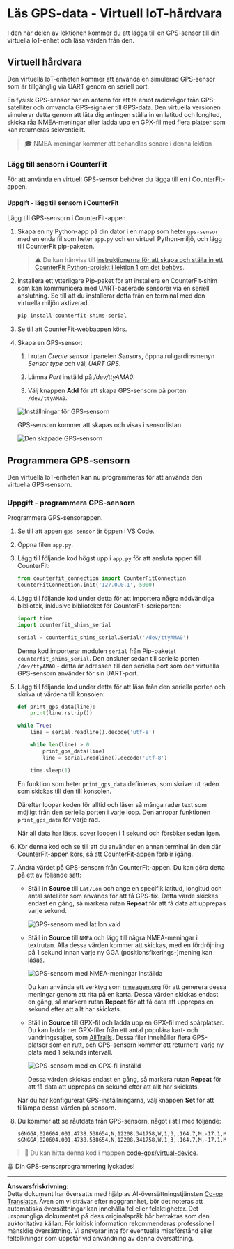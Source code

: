 <!--
CO_OP_TRANSLATOR_METADATA:
{
  "original_hash": "64f18a8f8aaa1fef5e7320e0992d8b3a",
  "translation_date": "2025-08-27T21:26:45+00:00",
  "source_file": "3-transport/lessons/1-location-tracking/virtual-device-gps-sensor.md",
  "language_code": "sv"
}
-->
# Läs GPS-data - Virtuell IoT-hårdvara

I den här delen av lektionen kommer du att lägga till en GPS-sensor till din virtuella IoT-enhet och läsa värden från den.

## Virtuell hårdvara

Den virtuella IoT-enheten kommer att använda en simulerad GPS-sensor som är tillgänglig via UART genom en seriell port.

En fysisk GPS-sensor har en antenn för att ta emot radiovågor från GPS-satelliter och omvandla GPS-signaler till GPS-data. Den virtuella versionen simulerar detta genom att låta dig antingen ställa in en latitud och longitud, skicka råa NMEA-meningar eller ladda upp en GPX-fil med flera platser som kan returneras sekventiellt.

> 🎓 NMEA-meningar kommer att behandlas senare i denna lektion

### Lägg till sensorn i CounterFit

För att använda en virtuell GPS-sensor behöver du lägga till en i CounterFit-appen.

#### Uppgift - lägg till sensorn i CounterFit

Lägg till GPS-sensorn i CounterFit-appen.

1. Skapa en ny Python-app på din dator i en mapp som heter `gps-sensor` med en enda fil som heter `app.py` och en virtuell Python-miljö, och lägg till CounterFit pip-paketen.

    > ⚠️ Du kan hänvisa till [instruktionerna för att skapa och ställa in ett CounterFit Python-projekt i lektion 1 om det behövs](../../../1-getting-started/lessons/1-introduction-to-iot/virtual-device.md).

1. Installera ett ytterligare Pip-paket för att installera en CounterFit-shim som kan kommunicera med UART-baserade sensorer via en seriell anslutning. Se till att du installerar detta från en terminal med den virtuella miljön aktiverad.

    ```sh
    pip install counterfit-shims-serial
    ```

1. Se till att CounterFit-webbappen körs.

1. Skapa en GPS-sensor:

    1. I rutan *Create sensor* i panelen *Sensors*, öppna rullgardinsmenyn *Sensor type* och välj *UART GPS*.

    1. Lämna *Port* inställd på */dev/ttyAMA0*.

    1. Välj knappen **Add** för att skapa GPS-sensorn på porten `/dev/ttyAMA0`.

    ![Inställningar för GPS-sensorn](../../../../../translated_images/counterfit-create-gps-sensor.6385dc9357d85ad1d47b4abb2525e7651fd498917d25eefc5a72feab09eedc70.sv.png)

    GPS-sensorn kommer att skapas och visas i sensorlistan.

    ![Den skapade GPS-sensorn](../../../../../translated_images/counterfit-gps-sensor.3fbb15af0a5367566f2f11324ef5a6f30861cdf2b497071a5e002b7aa473550e.sv.png)

## Programmera GPS-sensorn

Den virtuella IoT-enheten kan nu programmeras för att använda den virtuella GPS-sensorn.

### Uppgift - programmera GPS-sensorn

Programmera GPS-sensorappen.

1. Se till att appen `gps-sensor` är öppen i VS Code.

1. Öppna filen `app.py`.

1. Lägg till följande kod högst upp i `app.py` för att ansluta appen till CounterFit:

    ```python
    from counterfit_connection import CounterFitConnection
    CounterFitConnection.init('127.0.0.1', 5000)
    ```

1. Lägg till följande kod under detta för att importera några nödvändiga bibliotek, inklusive biblioteket för CounterFit-serieporten:

    ```python
    import time
    import counterfit_shims_serial
    
    serial = counterfit_shims_serial.Serial('/dev/ttyAMA0')
    ```

    Denna kod importerar modulen `serial` från Pip-paketet `counterfit_shims_serial`. Den ansluter sedan till seriella porten `/dev/ttyAMA0` - detta är adressen till den seriella port som den virtuella GPS-sensorn använder för sin UART-port.

1. Lägg till följande kod under detta för att läsa från den seriella porten och skriva ut värdena till konsolen:

    ```python
    def print_gps_data(line):
        print(line.rstrip())
    
    while True:
        line = serial.readline().decode('utf-8')
    
        while len(line) > 0:
            print_gps_data(line)
            line = serial.readline().decode('utf-8')
    
        time.sleep(1)
    ```

    En funktion som heter `print_gps_data` definieras, som skriver ut raden som skickas till den till konsolen.

    Därefter loopar koden för alltid och läser så många rader text som möjligt från den seriella porten i varje loop. Den anropar funktionen `print_gps_data` för varje rad.

    När all data har lästs, sover loopen i 1 sekund och försöker sedan igen.

1. Kör denna kod och se till att du använder en annan terminal än den där CounterFit-appen körs, så att CounterFit-appen förblir igång.

1. Ändra värdet på GPS-sensorn från CounterFit-appen. Du kan göra detta på ett av följande sätt:

    * Ställ in **Source** till `Lat/Lon` och ange en specifik latitud, longitud och antal satelliter som används för att få GPS-fix. Detta värde skickas endast en gång, så markera rutan **Repeat** för att få data att upprepas varje sekund.

      ![GPS-sensorn med lat lon vald](../../../../../translated_images/counterfit-gps-sensor-latlon.008c867d75464fbe7f84107cc57040df565ac07cb57d2f21db37d087d470197d.sv.png)

    * Ställ in **Source** till `NMEA` och lägg till några NMEA-meningar i textrutan. Alla dessa värden kommer att skickas, med en fördröjning på 1 sekund innan varje ny GGA (positionsfixerings-)mening kan läsas.

      ![GPS-sensorn med NMEA-meningar inställda](../../../../../translated_images/counterfit-gps-sensor-nmea.c62eea442171e17e19528b051b104cfcecdc9cd18db7bc72920f29821ae63f73.sv.png)

      Du kan använda ett verktyg som [nmeagen.org](https://www.nmeagen.org) för att generera dessa meningar genom att rita på en karta. Dessa värden skickas endast en gång, så markera rutan **Repeat** för att få data att upprepas en sekund efter att allt har skickats.

    * Ställ in **Source** till GPX-fil och ladda upp en GPX-fil med spårplatser. Du kan ladda ner GPX-filer från ett antal populära kart- och vandringssajter, som [AllTrails](https://www.alltrails.com/). Dessa filer innehåller flera GPS-platser som en rutt, och GPS-sensorn kommer att returnera varje ny plats med 1 sekunds intervall.

      ![GPS-sensorn med en GPX-fil inställd](../../../../../translated_images/counterfit-gps-sensor-gpxfile.8310b063ce8a425ccc8ebeec8306aeac5e8e55207f007d52c6e1194432a70cd9.sv.png)

      Dessa värden skickas endast en gång, så markera rutan **Repeat** för att få data att upprepas en sekund efter att allt har skickats.

    När du har konfigurerat GPS-inställningarna, välj knappen **Set** för att tillämpa dessa värden på sensorn.

1. Du kommer att se råutdata från GPS-sensorn, något i stil med följande:

    ```output
    $GNGGA,020604.001,4738.538654,N,12208.341758,W,1,3,,164.7,M,-17.1,M,,*67
    $GNGGA,020604.001,4738.538654,N,12208.341758,W,1,3,,164.7,M,-17.1,M,,*67
    ```

> 💁 Du kan hitta denna kod i mappen [code-gps/virtual-device](../../../../../3-transport/lessons/1-location-tracking/code-gps/virtual-device).

😀 Din GPS-sensorprogrammering lyckades!

---

**Ansvarsfriskrivning**:  
Detta dokument har översatts med hjälp av AI-översättningstjänsten [Co-op Translator](https://github.com/Azure/co-op-translator). Även om vi strävar efter noggrannhet, bör det noteras att automatiska översättningar kan innehålla fel eller felaktigheter. Det ursprungliga dokumentet på dess originalspråk bör betraktas som den auktoritativa källan. För kritisk information rekommenderas professionell mänsklig översättning. Vi ansvarar inte för eventuella missförstånd eller feltolkningar som uppstår vid användning av denna översättning.